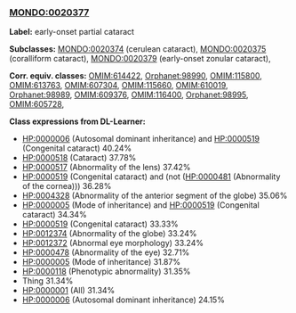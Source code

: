 
### [MONDO:0020377](http://purl.obolibrary.org/obo/MONDO_0020377)
**Label:** early-onset partial cataract

**Subclasses:** [MONDO:0020374](http://purl.obolibrary.org/obo/MONDO_0020374) (cerulean cataract), [MONDO:0020375](http://purl.obolibrary.org/obo/MONDO_0020375) (coralliform cataract), [MONDO:0020379](http://purl.obolibrary.org/obo/MONDO_0020379) (early-onset zonular cataract), 

**Corr. equiv. classes:** [OMIM:614422](http://purl.obolibrary.org/obo/OMIM_614422), [Orphanet:98990](http://www.orpha.net/ORDO/Orphanet_98990), [OMIM:115800](http://purl.obolibrary.org/obo/OMIM_115800), [OMIM:613763](http://purl.obolibrary.org/obo/OMIM_613763), [OMIM:607304](http://purl.obolibrary.org/obo/OMIM_607304), [OMIM:115660](http://purl.obolibrary.org/obo/OMIM_115660), [OMIM:610019](http://purl.obolibrary.org/obo/OMIM_610019), [Orphanet:98989](http://www.orpha.net/ORDO/Orphanet_98989), [OMIM:609376](http://purl.obolibrary.org/obo/OMIM_609376), [OMIM:116400](http://purl.obolibrary.org/obo/OMIM_116400), [Orphanet:98995](http://www.orpha.net/ORDO/Orphanet_98995), [OMIM:605728](http://purl.obolibrary.org/obo/OMIM_605728), 

**Class expressions from DL-Learner:**

- [HP:0000006](http://purl.obolibrary.org/obo/HP_0000006) (Autosomal dominant inheritance) and [HP:0000519](http://purl.obolibrary.org/obo/HP_0000519) (Congenital cataract) 40.24%
- [HP:0000518](http://purl.obolibrary.org/obo/HP_0000518) (Cataract) 37.78%
- [HP:0000517](http://purl.obolibrary.org/obo/HP_0000517) (Abnormality of the lens) 37.42%
- [HP:0000519](http://purl.obolibrary.org/obo/HP_0000519) (Congenital cataract) and (not ([HP:0000481](http://purl.obolibrary.org/obo/HP_0000481) (Abnormality of the cornea))) 36.28%
- [HP:0004328](http://purl.obolibrary.org/obo/HP_0004328) (Abnormality of the anterior segment of the globe) 35.06%
- [HP:0000005](http://purl.obolibrary.org/obo/HP_0000005) (Mode of inheritance) and [HP:0000519](http://purl.obolibrary.org/obo/HP_0000519) (Congenital cataract) 34.34%
- [HP:0000519](http://purl.obolibrary.org/obo/HP_0000519) (Congenital cataract) 33.33%
- [HP:0012374](http://purl.obolibrary.org/obo/HP_0012374) (Abnormality of the globe) 33.24%
- [HP:0012372](http://purl.obolibrary.org/obo/HP_0012372) (Abnormal eye morphology) 33.24%
- [HP:0000478](http://purl.obolibrary.org/obo/HP_0000478) (Abnormality of the eye) 32.71%
- [HP:0000005](http://purl.obolibrary.org/obo/HP_0000005) (Mode of inheritance) 31.87%
- [HP:0000118](http://purl.obolibrary.org/obo/HP_0000118) (Phenotypic abnormality) 31.35%
- Thing 31.34%
- [HP:0000001](http://purl.obolibrary.org/obo/HP_0000001) (All) 31.34%
- [HP:0000006](http://purl.obolibrary.org/obo/HP_0000006) (Autosomal dominant inheritance) 24.15%


